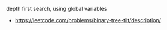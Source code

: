 depth first search, using global variables
- https://leetcode.com/problems/binary-tree-tilt/description/